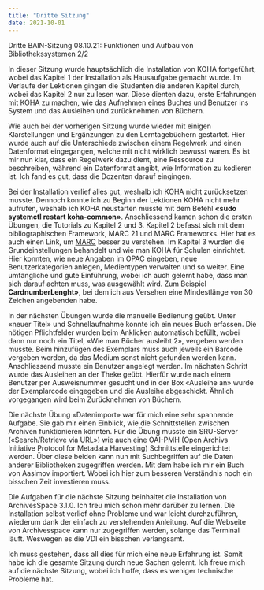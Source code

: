 ```yaml
---
title: "Dritte Sitzung"
date: 2021-10-01
---
```


<p>Dritte BAIN-Sitzung 08.10.21: Funktionen und Aufbau von Bibliothekssystemen 2/2</p>
<p>In dieser Sitzung wurde hauptsächlich die Installation von KOHA fortgeführt, wobei das Kapitel 1 der Installation als Hausaufgabe gemacht wurde. Im Verlaufe der Lektionen gingen die Studenten die anderen Kapitel durch, wobei das Kapitel 2 nur zu lesen war.  Diese dienten dazu, erste Erfahrungen mit KOHA zu machen, wie das Aufnehmen eines Buches und Benutzer ins System und das Ausleihen und zurücknehmen von Büchern.</p>
<p>Wie auch bei der vorherigen Sitzung wurde wieder mit einigen Klarstellungen und Ergänzungen zu den Lerntagebüchern gestartet. Hier wurde auch auf die Unterschiede zwischen einem Regelwerk und einen Datenformat eingegangen, welche mit nicht wirklich bewusst waren. Es ist mir nun klar, dass ein Regelwerk dazu dient, eine Ressource zu beschreiben, während ein Datenformat angibt, wie Information zu kodieren ist. Ich fand es gut, dass die Dozenten darauf eingingen. </p>
<p>Bei der Installation verlief alles gut, weshalb ich KOHA nicht zurücksetzen musste. Dennoch konnte ich zu Beginn der Lektionen KOHA nicht mehr aufrufen, weshalb ich KOHA neustarten musste mit dem Befehl <b>«sudo systemctl restart koha-common»</b>. Anschliessend kamen schon die ersten Übungen, die Tutorials zu Kapitel 2 und 3. Kapitel 2 befasst sich mit dem bibliographischen Framework, MARC 21 und MARC Frameworks. Hier hat es auch einen Link, um <a href="https://www.loc.gov/marc/umb/">MARC</a> besser zu verstehen. Im Kapitel 3 wurden die Grundeinstellungen behandelt und wie man KOHA für Schulen einrichtet.  Hier konnten, wie neue Angaben im OPAC eingeben, neue Benutzerkategorien anlegen, Medientypen verwalten und so weiter. Eine umfängliche und gute Einführung, wobei ich auch gelernt habe, dass man sich darauf achten muss, was ausgewählt wird. Zum Beispiel <b>CardnumberLenght»</b>, bei dem ich aus Versehen eine Mindestlänge von 30 Zeichen angebenden habe.</p>
<p>In der nächsten Übungen wurde die manuelle Bedienung geübt. Unter «neuer Titel» und Schnellaufnahme konnte ich ein neues Buch erfassen. Die nötigen Pflichtfelder wurden beim Anklicken automatisch befüllt, wobei dann nur noch ein Titel, «Wie man Bücher ausleiht 2», vergeben werden musste. Beim hinzufügen des Exemplars muss auch jeweils ein Barcode vergeben werden, da das Medium sonst nicht gefunden werden kann. Anschliessend musste ein Benutzer angelegt werden. Im nächsten Schritt wurde das Ausleihen an der Theke geübt. Hierfür wurde nach einem Benutzer per Ausweisnummer gesucht und in der Box «Ausleihe an» wurde der Exemplarcode eingegeben und die Ausleihe abgeschickt. Ähnlich vorgegangen wird beim Zurücknehmen von Büchern.</p>
<p>Die nächste Übung «Datenimport» war für mich eine sehr spannende Aufgabe. Sie gab mir einen Einblick, wie die Schnittstellen zwischen Archiven funktionieren könnten. Für die Übung musste ein SRU-Server («Search/Retrieve via URL») wie auch eine OAI-PMH (Open Archivs Initiative Protocol for Metadata Harvesting) Schnittstelle eingerichtet werden. Über diese beiden kann nun mit Suchbegriffen auf die Daten anderer Bibliotheken zugegriffen werden. Mit dem habe ich mir ein Buch von Aasimov importiert. Wobei ich hier zum besseren Verständnis noch ein bisschen Zeit investieren muss.</p>
<p>Die Aufgaben für die nächste Sitzung beinhaltet die Installation von ArchivesSpace 3.1.0. Ich freu mich schon mehr darüber zu lernen. Die Installation selbst verlief ohne Probleme und war leicht durchzuführen, wiederum dank der einfach zu verstehenden Anleitung. Auf die Webseite von Archivesspace kann nur zugegriffen werden, solange das Terminal läuft. Weswegen es die VDI ein bisschen verlangsamt.</p>
<p>Ich muss gestehen, dass all dies für mich eine neue Erfahrung ist. Somit habe ich die gesamte Sitzung durch neue Sachen gelernt. Ich freue mich auf die nächste Sitzung, wobei ich hoffe, dass es weniger technische Probleme hat.</p>
